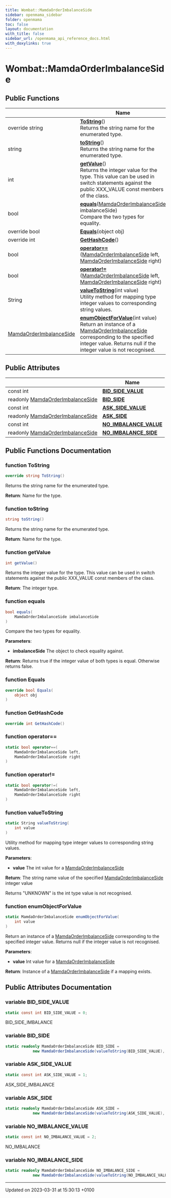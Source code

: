```yaml
---
title: Wombat::MamdaOrderImbalanceSide
sidebar: openmama_sidebar
folder: openmama
toc: false
layout: documentation
with_title: false
sidebar_url: /openmama_api_reference_docs.html
with_doxylinks: true
---
```


# Wombat::MamdaOrderImbalanceSide





## Public Functions

|                | Name           |
| -------------- | -------------- |
| override string | **[ToString](classWombat_1_1MamdaOrderImbalanceSide.html#function-tostring)**()<br>Returns the string name for the enumerated type.  |
| string | **[toString](classWombat_1_1MamdaOrderImbalanceSide.html#function-tostring)**()<br>Returns the string name for the enumerated type.  |
| int | **[getValue](classWombat_1_1MamdaOrderImbalanceSide.html#function-getvalue)**()<br>Returns the integer value for the type. This value can be used in switch statements against the public XXX_VALUE const members of the class.  |
| bool | **[equals](classWombat_1_1MamdaOrderImbalanceSide.html#function-equals)**([MamdaOrderImbalanceSide](classWombat_1_1MamdaOrderImbalanceSide.html) imbalanceSide)<br>Compare the two types for equality.  |
| override bool | **[Equals](classWombat_1_1MamdaOrderImbalanceSide.html#function-equals)**(object obj) |
| override int | **[GetHashCode](classWombat_1_1MamdaOrderImbalanceSide.html#function-gethashcode)**() |
| bool | **[operator==](classWombat_1_1MamdaOrderImbalanceSide.html#function-operator==)**([MamdaOrderImbalanceSide](classWombat_1_1MamdaOrderImbalanceSide.html) left, [MamdaOrderImbalanceSide](classWombat_1_1MamdaOrderImbalanceSide.html) right) |
| bool | **[operator!=](classWombat_1_1MamdaOrderImbalanceSide.html#function-operator!=)**([MamdaOrderImbalanceSide](classWombat_1_1MamdaOrderImbalanceSide.html) left, [MamdaOrderImbalanceSide](classWombat_1_1MamdaOrderImbalanceSide.html) right) |
| String | **[valueToString](classWombat_1_1MamdaOrderImbalanceSide.html#function-valuetostring)**(int value)<br>Utility method for mapping type integer values to corresponding string values.  |
| [MamdaOrderImbalanceSide](classWombat_1_1MamdaOrderImbalanceSide.html) | **[enumObjectForValue](classWombat_1_1MamdaOrderImbalanceSide.html#function-enumobjectforvalue)**(int value)<br>Return an instance of a [MamdaOrderImbalanceSide](classWombat_1_1MamdaOrderImbalanceSide.html) corresponding to the specified integer value. Returns null if the integer value is not recognised.  |

## Public Attributes

|                | Name           |
| -------------- | -------------- |
| const int | **[BID_SIDE_VALUE](classWombat_1_1MamdaOrderImbalanceSide.html#variable-bid-side-value)**  |
| readonly [MamdaOrderImbalanceSide](classWombat_1_1MamdaOrderImbalanceSide.html) | **[BID_SIDE](classWombat_1_1MamdaOrderImbalanceSide.html#variable-bid-side)**  |
| const int | **[ASK_SIDE_VALUE](classWombat_1_1MamdaOrderImbalanceSide.html#variable-ask-side-value)**  |
| readonly [MamdaOrderImbalanceSide](classWombat_1_1MamdaOrderImbalanceSide.html) | **[ASK_SIDE](classWombat_1_1MamdaOrderImbalanceSide.html#variable-ask-side)**  |
| const int | **[NO_IMBALANCE_VALUE](classWombat_1_1MamdaOrderImbalanceSide.html#variable-no-imbalance-value)**  |
| readonly [MamdaOrderImbalanceSide](classWombat_1_1MamdaOrderImbalanceSide.html) | **[NO_IMBALANCE_SIDE](classWombat_1_1MamdaOrderImbalanceSide.html#variable-no-imbalance-side)**  |

## Public Functions Documentation

### function ToString

```csharp
override string ToString()
```

Returns the string name for the enumerated type. 

**Return**: Name for the type.

### function toString

```csharp
string toString()
```

Returns the string name for the enumerated type. 

**Return**: Name for the type.

### function getValue

```csharp
int getValue()
```

Returns the integer value for the type. This value can be used in switch statements against the public XXX_VALUE const members of the class. 

**Return**: The integer type.

### function equals

```csharp
bool equals(
    MamdaOrderImbalanceSide imbalanceSide
)
```

Compare the two types for equality. 

**Parameters**: 

  * **imbalanceSide** The object to check equality against.


**Return**: Returns true if the integer value of both types is equal. Otherwise returns false.

### function Equals

```csharp
override bool Equals(
    object obj
)
```


### function GetHashCode

```csharp
override int GetHashCode()
```


### function operator==

```csharp
static bool operator==(
    MamdaOrderImbalanceSide left,
    MamdaOrderImbalanceSide right
)
```


### function operator!=

```csharp
static bool operator!=(
    MamdaOrderImbalanceSide left,
    MamdaOrderImbalanceSide right
)
```


### function valueToString

```csharp
static String valueToString(
    int value
)
```

Utility method for mapping type integer values to corresponding string values. 

**Parameters**: 

  * **value** The int value for a [MamdaOrderImbalanceSide](classWombat_1_1MamdaOrderImbalanceSide.html)


**Return**: The string name value of the specified [MamdaOrderImbalanceSide](classWombat_1_1MamdaOrderImbalanceSide.html) integer value

Returns "UNKNOWN" is the int type value is not recognised.


### function enumObjectForValue

```csharp
static MamdaOrderImbalanceSide enumObjectForValue(
    int value
)
```

Return an instance of a [MamdaOrderImbalanceSide](classWombat_1_1MamdaOrderImbalanceSide.html) corresponding to the specified integer value. Returns null if the integer value is not recognised. 

**Parameters**: 

  * **value** Int value for a [MamdaOrderImbalanceSide](classWombat_1_1MamdaOrderImbalanceSide.html)


**Return**: Instance of a [MamdaOrderImbalanceSide](classWombat_1_1MamdaOrderImbalanceSide.html) if a mapping exists.

## Public Attributes Documentation

### variable BID_SIDE_VALUE

```csharp
static const int BID_SIDE_VALUE = 0;
```


BID_SIDE_IMBALANCE 


### variable BID_SIDE

```csharp
static readonly MamdaOrderImbalanceSide BID_SIDE =
			new MamdaOrderImbalanceSide(valueToString(BID_SIDE_VALUE), BID_SIDE_VALUE);
```


### variable ASK_SIDE_VALUE

```csharp
static const int ASK_SIDE_VALUE = 1;
```


ASK_SIDE_IMBALANCE 


### variable ASK_SIDE

```csharp
static readonly MamdaOrderImbalanceSide ASK_SIDE =
			new MamdaOrderImbalanceSide(valueToString(ASK_SIDE_VALUE), ASK_SIDE_VALUE);
```


### variable NO_IMBALANCE_VALUE

```csharp
static const int NO_IMBALANCE_VALUE = 2;
```


NO_IMBALANCE 


### variable NO_IMBALANCE_SIDE

```csharp
static readonly MamdaOrderImbalanceSide NO_IMBALANCE_SIDE =
			new MamdaOrderImbalanceSide(valueToString(NO_IMBALANCE_VALUE), NO_IMBALANCE_VALUE);
```


-------------------------------

Updated on 2023-03-31 at 15:30:13 +0100
